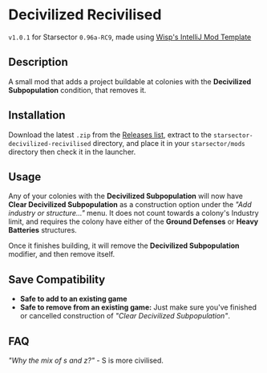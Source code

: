 # Decivilized Recivilised

`v1.0.1` for Starsector `0.96a-RC9`, made using [Wisp's IntelliJ Mod Template](https://github.com/wispborne/Starsector-IntelliJ-Template)

## Description

A small mod that adds a project buildable at colonies with the **Decivilized Subpopulation** condition, that removes it.

## Installation

Download the latest `.zip` from the [Releases list](https://github.com/smangham/starsector-decivilized-recivilised/releases),
extract to the `starsector-decivilized-recivilised` directory, and place it in your `starsector/mods` directory then check it in the launcher.

## Usage

Any of your colonies with the **Decivilized Subpopulation** will now have **Clear Decivilized Subpopulation**
as a construction option under the *"Add industry or structure..."* menu.
It does not count towards a colony's Industry limit, and requires the colony have either of 
the **Ground Defenses** or **Heavy Batteries** structures. 

Once it finishes building, it will remove the **Decivilized Subpopulation** modifier, and then remove itself.

## Save Compatibility
* **Safe to add to an existing game** 
* **Safe to remove from an existing game:** Just make sure you've finished or cancelled construction of *"Clear Decivilized Subpopulation"*.

## FAQ
*"Why the mix of s and z?"* - S is more civilised.

